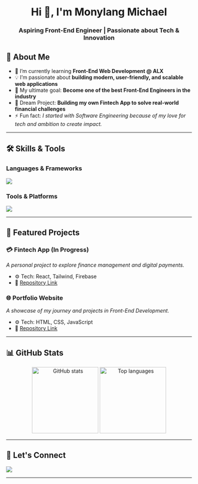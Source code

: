 <!-- Header Banner -->
<h1 align="center">Hi 👋, I'm Monylang Michael</h1>
<h3 align="center">Aspiring Front-End Engineer | Passionate about Tech & Innovation</h3>

<!-- About Me -->
## 🚀 About Me  
- 🌱 I’m currently learning **Front-End Web Development @ ALX**  
- 💡 I’m passionate about **building modern, user-friendly, and scalable web applications**  
- 🎯 My ultimate goal: **Become one of the best Front-End Engineers in the industry**  
- 💼 Dream Project: **Building my own Fintech App to solve real-world financial challenges**  
- ⚡ Fun fact: *I started with Software Engineering because of my love for tech and ambition to create impact.*  

---

<!-- Skills Section -->
## 🛠️ Skills & Tools  

### Languages & Frameworks  
<p align="left">  
  <img src="https://skillicons.dev/icons?i=html,css,js,react,bootstrap,tailwind" />  
</p>  

### Tools & Platforms  
<p align="left">  
  <img src="https://skillicons.dev/icons?i=git,github,vscode,figma" />  
</p>  

---

<!-- Projects Section -->
## 📌 Featured Projects  

### 💳 Fintech App (In Progress)  
*A personal project to explore finance management and digital payments.*  
- ⚙️ Tech: React, Tailwind, Firebase  
- 🔗 [Repository Link](#)  

### 🌐 Portfolio Website  
*A showcase of my journey and projects in Front-End Development.*  
- ⚙️ Tech: HTML, CSS, JavaScript  
- 🔗 [Repository Link](#)  

---

<!-- GitHub Stats -->
## 📊 GitHub Stats  

<p align="center">
  <img src="https://github-readme-stats.vercel.app/api?username=YourUsername&show_icons=true&theme=radical" alt="GitHub stats" height="180"/>  
  <img src="https://github-readme-stats.vercel.app/api/top-langs/?username=YourUsername&layout=compact&theme=radical" alt="Top languages" height="180"/>  
</p>  

---

<!-- Let's Connect -->
## 🤝 Let's Connect  

<p align="left">
  <a href="mailto:monylangmading@gmail.com"><img src="https://img.shields.io/badge/Gmail-red?style=for-the-badge&logo=gmail" /></a>
</p>  

---
